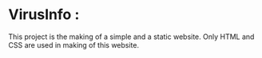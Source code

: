 # VirusInfo :
This project is the making of a simple and
a static website.
Only HTML and CSS are used in making of this website.


